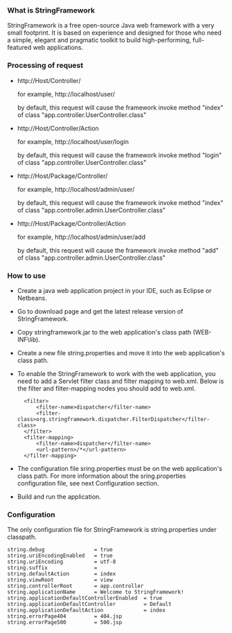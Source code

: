 ### What is StringFramework

StringFramework is a free open-source Java web framework with a very small footprint. It is based on experience and designed for those who need a simple, elegant and pragmatic toolkit to build high-performing, full-featured web applications.

### Processing of request

* http://Host/Controller/

    for example, http://localhost/user/
  
    by default, this request will cause the framework invoke method "index" of class "app.controller.UserController.class"

* http://Host/Controller/Action

    for example, http://localhost/user/login
  
    by default, this request will cause the framework invoke method "login" of class "app.controller.UserController.class"

* http://Host/Package/Controller/

    for example, http://localhost/admin/user/
  
    by default, this request will cause the framework invoke method "index" of class "app.controller.admin.UserController.class"

* http://Host/Package/Controller/Action

    for example, http://localhost/admin/user/add
  
    by default, this request will cause the framework invoke method "add" of class "app.controller.admin.UserController.class"

### How to use

* Create a java web application project in your IDE, such as Eclipse or Netbeans.
* Go to download page and get the latest release version of StringFramework.
* Copy stringframework.jar to the web application's class path (WEB-INF\lib).
* Create a new file string.properties and move it into the web application's class path.
* To enable the StringFramework to work with the web application, you need to add a Servlet filter class and filter mapping to web.xml. Below is the filter and filter-mapping nodes you should add to web.xml.

        <filter>
            <filter-name>dispatcher</filter-name>
            <filter-class>org.stringframework.dispatcher.FilterDispatcher</filter-class>
        </filter>
        <filter-mapping>
            <filter-name>dispatcher</filter-name>
            <url-pattern>/*</url-pattern>
        </filter-mapping>

* The configuration file sring.properties must be on the web application's class path. 
For more information about the sring.properties configuration file, see next Configuration section.
* Build and run the application.

### Configuration

The only configuration file for StringFramework is string.properties under classpath.

    string.debug                = true
    string.uriEncodingEnabled   = true
    string.uriEncoding          = utf-8
    string.suffix               = 
    string.defaultAction        = index
    string.viewRoot             = view
    string.controllerRoot       = app.controller
    string.applicationName      = Welcome to StringFramework!
    string.applicationDefaultControllerEnabled  = true
    string.applicationDefaultController         = Default
    string.applicationDefaultAction             = index
    string.errorPage404         = 404.jsp
    string.errorPage500         = 500.jsp